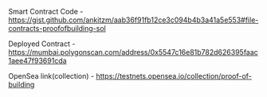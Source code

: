 Smart Contract Code - https://gist.github.com/ankitzm/aab36f91fb12ce3c094b4b3a41a5e553#file-contracts-proofofbuilding-sol

Deployed Contract - https://mumbai.polygonscan.com/address/0x5547c16e81b782d626395faac1aee47f93691cda

OpenSea link(collection) - https://testnets.opensea.io/collection/proof-of-building